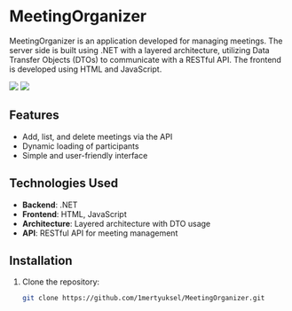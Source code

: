 # MeetingOrganizer

MeetingOrganizer is an application developed for managing meetings. The server side is built using .NET with a layered architecture, utilizing Data Transfer Objects (DTOs) to communicate with a RESTful API. The frontend is developed using HTML and JavaScript.

![](Add.png)
![](List.png)

## Features

- Add, list, and delete meetings via the API
- Dynamic loading of participants
- Simple and user-friendly interface

## Technologies Used

- **Backend**: .NET
- **Frontend**: HTML, JavaScript
- **Architecture**: Layered architecture with DTO usage
- **API**: RESTful API for meeting management

## Installation

1. Clone the repository:
   ```bash
   git clone https://github.com/1mertyuksel/MeetingOrganizer.git
